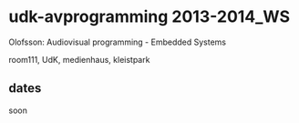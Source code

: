 udk-avprogramming 2013-2014_WS
==============================

Olofsson: Audiovisual programming - Embedded Systems


room111, UdK, medienhaus, kleistpark

dates
-----

soon